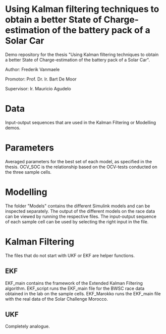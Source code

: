 # Using Kalman filtering techniques to obtain a better State of Charge-estimation of the battery pack of a Solar Car
Demo repository for the thesis "Using Kalman filtering techniques to obtain a better State of Charge-estimation of the battery pack of a Solar Car".

Author: Frederik Vanmaele

Promotor: Prof. Dr. Ir. Bart De Moor

Supervisor: Ir. Mauricio Agudelo


# Data
Input-output sequences that are used in the Kalman Filtering or Modelling demos.

# Parameters
Averaged parameters for the best set of each model, as specified in the thesis. 
OCV_SOC is the relationship based on the OCV-tests conducted on the three sample cells.

# Modelling
The folder "Models" contains the different Simulink models and can be inspected separately.
The output of the different models on the race data can be viewed by running the respective files. The input-output sequence of each sample cell can be used by selecting the right input in the file.

# Kalman Filtering
The files that do not start with UKF or EKF are helper functions.
## EKF
EKF_main contains the framework of the Extended Kalman Filtering algorithm.
EKF_script runs the EKF_main file for the BWSC race data obtained in the lab on the sample cells.
EKF_Marokko runs the EKF_main file with the real data of the Solar Challenge Morocco. 
## UKF
Completely analogue.


